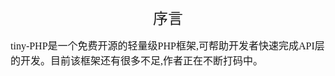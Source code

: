 <div align="center" style="height:50px">
    <font face="Microsoft YaHei UI" size=5>序言</font>
</div>
<div align="left">
    <font face="Microsoft YaHei UI" size=3>
    tiny-PHP是一个免费开源的轻量级PHP框架,可帮助开发者快速完成API层的开发。目前该框架还有很多不足,作者正在不断打码中。
    </font>
</div>
